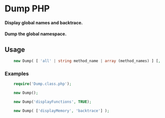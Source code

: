 
# Dump PHP

#### Display global names and backtrace.

#### Dump the global namespace.


## Usage

```php
    new Dump( [ 'all' | string method_name | array (method_names) ] [, boolean output_type] );
```


### Examples


```php
    require('Dump.class.php');

    new Dump();

    new Dump('displayFunctions', TRUE);

    new Dump( ['displayMemory', 'backtrace'] );
```

